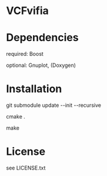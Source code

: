 # VCFvifia

# Dependencies
required: Boost

optional: Gnuplot, (Doxygen)

# Installation

git submodule update --init --recursive

cmake .

make

# License

see LICENSE.txt
